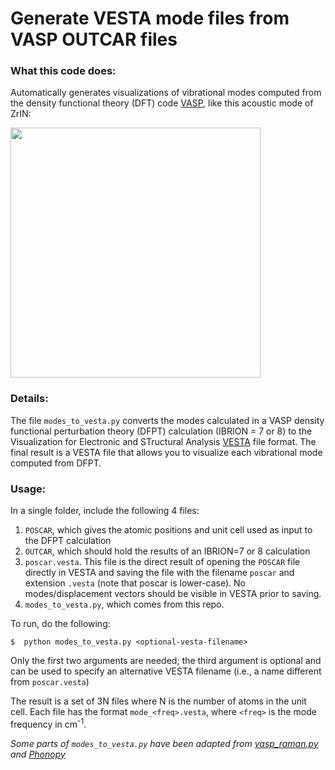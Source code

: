 # Generate VESTA mode files from VASP OUTCAR files

### What this code does:
Automatically generates visualizations of vibrational modes
computed from the density functional theory (DFT) code
[VASP](https://www.vasp.at/), like this acoustic mode of ZrIN:


<img src="pics/ZrIN.png" width=400 align="middle">


### Details:
The file `modes_to_vesta.py` converts the modes calculated in
a VASP density functional perturbation theory (DFPT) calculation (IBRION = 7 or 8) to
the Visualization for Electronic and STructural Analysis [VESTA](http://jp-minerals.org/vesta/en/) file format.  The final result is a VESTA file that allows you to visualize each vibrational mode computed from DFPT.

### Usage:

In a single folder, include the following 4 files:

1. `POSCAR`, which gives the atomic positions and unit cell used as input to the DFPT calculation
2. `OUTCAR`, which should hold the results of an IBRION=7 or 8 calculation
3. `poscar.vesta`.  This file is the direct result of opening the `POSCAR` file directly in VESTA and saving the file with the filename `poscar` and extension `.vesta` (note that poscar is lower-case). No modes/displacement vectors should be visible in VESTA prior to saving.
4. `modes_to_vesta.py`, which comes from this repo.

To run, do the following:

	$  python modes_to_vesta.py <optional-vesta-filename>


Only the first two arguments are needed; the third argument is optional and can be used to specify an alternative VESTA filename (i.e., a name different from `poscar.vesta`)

The result is a set of 3N files where N is the number of atoms in the unit cell. Each file has the format `mode_<freq>.vesta`, where `<freq>` is the mode frequency in cm<sup>-1</sup>. 


*Some parts of `modes_to_vesta.py` have been adapted from [vasp_raman.py](https://github.com/raman-sc/VASP) and [Phonopy](https://atztogo.github.io/phonopy/)*
